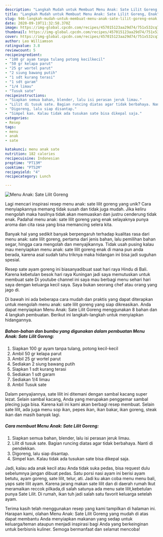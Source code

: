 ```yaml
---
description: "Langkah Mudah untuk Membuat Menu Anak: Sate Lilit Goreng, Enak"
title: "Langkah Mudah untuk Membuat Menu Anak: Sate Lilit Goreng, Enak"
slug: 946-langkah-mudah-untuk-membuat-menu-anak-sate-lilit-goreng-enak
date: 2020-09-19T11:32:58.370Z
image: https://img-global.cpcdn.com/recipes/457015123aa29d74/751x532cq70/menu-anak-sate-lilit-goreng-foto-resep-utama.jpg
thumbnail: https://img-global.cpcdn.com/recipes/457015123aa29d74/751x532cq70/menu-anak-sate-lilit-goreng-foto-resep-utama.jpg
cover: https://img-global.cpcdn.com/recipes/457015123aa29d74/751x532cq70/menu-anak-sate-lilit-goreng-foto-resep-utama.jpg
author: Leo Williamson
ratingvalue: 3.8
reviewcount: 5
recipeingredient:
- "100 gr ayam tanpa tulang potong kecilkecil"
- "50 gr kelapa parut"
- "25 gr wortel parut"
- "2 siung bawang putih"
- "1 sdt kurang terasi"
- "1 sdt garam"
- "1/4 limau"
- "Tusuk sate"
recipeinstructions:
- "Siapkan semua bahan, blender, lalu isi perasan jeruk limau."
- "Lilit di tusuk sate. Bagian runcing diatas agar tidak berbahaya. Nanti di pendekkan."
- "Digoreng, lalu siap disantap."
- "Simpel kan. Kalau tidak ada tusukan sate bisa dikepal saja."
categories:
- Resep
tags:
- menu
- anak
- sate

katakunci: menu anak sate 
nutrition: 182 calories
recipecuisine: Indonesian
preptime: "PT13M"
cooktime: "PT52M"
recipeyield: "4"
recipecategory: Lunch

---
```



![Menu Anak: Sate Lilit Goreng](https://img-global.cpcdn.com/recipes/457015123aa29d74/751x532cq70/menu-anak-sate-lilit-goreng-foto-resep-utama.jpg)

Lagi mencari inspirasi resep menu anak: sate lilit goreng yang unik? Cara menyiapkannya memang tidak susah dan tidak juga mudah. Jika keliru mengolah maka hasilnya tidak akan memuaskan dan justru cenderung tidak enak. Padahal menu anak: sate lilit goreng yang enak selayaknya punya aroma dan cita rasa yang bisa memancing selera kita.

Banyak hal yang sedikit banyak berpengaruh terhadap kualitas rasa dari menu anak: sate lilit goreng, pertama dari jenis bahan, lalu pemilihan bahan segar, hingga cara mengolah dan menyajikannya. Tidak usah pusing kalau mau menyiapkan menu anak: sate lilit goreng enak di mana pun anda berada, karena asal sudah tahu triknya maka hidangan ini bisa jadi suguhan spesial.

Resep sate ayam goreng ini biasanyadibuat saat hari raya Hindu di Bali. Karena kebetulan besok hari raya Kuningan jadi saya memutuskan untuk membuat sate Di youtube channel ini saya mau berbagi menu sehari hari saya dengan keluarga kecil saya. Saya bukan seorang chef atau orang yang jago di.


Di bawah ini ada beberapa cara mudah dan praktis yang dapat diterapkan untuk mengolah menu anak: sate lilit goreng yang siap dikreasikan. Anda dapat menyiapkan Menu Anak: Sate Lilit Goreng menggunakan 8 bahan dan 4 langkah pembuatan. Berikut ini langkah-langkah untuk menyiapkan hidangannya.

<!--inarticleads1-->

##### Bahan-bahan dan bumbu yang digunakan dalam pembuatan Menu Anak: Sate Lilit Goreng:

1. Siapkan 100 gr ayam tanpa tulang, potong kecil-kecil
1. Ambil 50 gr kelapa parut
1. Ambil 25 gr wortel parut
1. Sediakan 2 siung bawang putih
1. Siapkan 1 sdt kurang terasi
1. Sediakan 1 sdt garam
1. Sediakan 1/4 limau
1. Ambil Tusuk sate


Dalam penyajiannya, sate lilit ini ditemani dengan sambal kacang super lezat. Selain sambal kacang, Anda yang merupakan penggemar sambal plecing juga bisa. Karena kali ini kami akan berbagi resep membuat. Selain sate lilit, ada juga menu sop ikan, pepes ikan, ikan bakar, ikan goreng, steak ikan dan masih banyak lagi. 

<!--inarticleads2-->

##### Cara membuat Menu Anak: Sate Lilit Goreng:

1. Siapkan semua bahan, blender, lalu isi perasan jeruk limau.
1. Lilit di tusuk sate. Bagian runcing diatas agar tidak berbahaya. Nanti di pendekkan.
1. Digoreng, lalu siap disantap.
1. Simpel kan. Kalau tidak ada tusukan sate bisa dikepal saja.


Jadi, kalau ada anak kecil atau Anda tidak suka pedas, bisa request dulu sebelumnya jangan dibuat pedas. Satu porsi nasi ayam ini berisi ayam betutu, ayam goreng, sate lilit, telur, ati. Jadi ku akan coba menu menu bali, yaps sate lilit ayam. Karena jarang makan sate lilit dan di daerah rumah Ikut meramaikan reccok pilkada,di salah satunya ada menu sate lilit,kebetulan punya Sate Lilit. Di rumah, ikan tuh jadi salah satu favorit keluarga setelah ayam. 

Terima kasih telah menggunakan resep yang kami tampilkan di halaman ini. Harapan kami, olahan Menu Anak: Sate Lilit Goreng yang mudah di atas dapat membantu Anda menyiapkan makanan yang sedap untuk keluarga/teman ataupun menjadi inspirasi bagi Anda yang berkeinginan untuk berbisnis kuliner. Semoga bermanfaat dan selamat mencoba!
